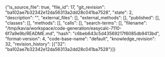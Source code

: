 {"is_source_file": true, "file_id": 17, "git_revision": "ba102ae7b32342e12da56313a2dd28c041ba7528", "state": 2, "description": "", "external_files": [], "external_methods": [], "published": [], "classes": [], "methods": [], "calls": [], "search-terms": [], "filename": "/tmp/kavia/workspace/code-generation/easycalc-7110-6f7a9e9b/README.md", "hash": "c6beb643c5d43569217f6085db9413bd", "format-version": 4, "code-base-name": "default", "knowledge_revision": 32, "revision_history": [{"32": "ba102ae7b32342e12da56313a2dd28c041ba7528"}]}